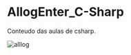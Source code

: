 # AllogEnter_C-Sharp
Conteudo das aulas de csharp.

![alllog](https://github.com/leandro-guimaraes/AllogEnter_Exercicios_Modulo_01/assets/85081592/c62c8d57-f214-49d5-a99d-107885af3366)
